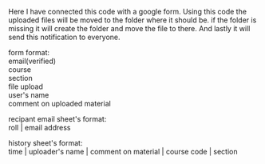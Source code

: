 Here I have connected this code with a google form.
Using this code the uploaded files will be moved to the folder where it should be. if the folder is missing it will create the folder and move the file to there.
And lastly it will send this notification to everyone.

form format:<br>
email(verified)<br>course<br>section<br>file upload<br>user's name<br>comment on uploaded material<br>

recipant email sheet's format:<br>
roll | email address

history sheet's format:<br>
time | uploader's name | comment on material | course code | section